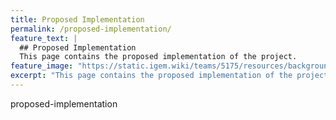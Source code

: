 ```yaml
---
title: Proposed Implementation
permalink: /proposed-implementation/
feature_text: |
  ## Proposed Implementation
  This page contains the proposed implementation of the project.
feature_image: "https://static.igem.wiki/teams/5175/resources/background/bg-protocol.jpg"
excerpt: "This page contains the proposed implementation of the project."
---
```


proposed-implementation
